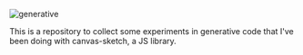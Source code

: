 ![generative](https://github.com/marianaWest/generativeCode/assets/97693233/344a94b5-eef5-4c48-8a89-5bc78f8e33e0)


This is a repository to collect some experiments in generative code that I've been doing with canvas-sketch, a JS library. 

